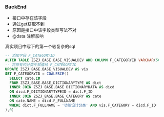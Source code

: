 ### BackEnd



- 接口中存在该字段
- 通过get获取不到
- 原因是接口中该字段类型写法不对
- @data 注解影响


真实项目中写下的第一个较复杂的sql
```sql
-- 添加字段 F_CATEGORYID
ALTER TABLE ZSZJ_BASE.BASE_VISUALDEV ADD COLUMN F_CATEGORYID VARCHAR(50)
-- 将原有的分类中赋值给 F_CATEGORYID
UPDATE ZSZJ_BASE.BASE_VISUALDEV AS vis
SET F_CATEGORYID = COALESCE((
  SELECT cate.ID
  FROM ZSZJ_BASE.BASE_DICTIONARYTYPE AS dict
  INNER JOIN ZSZJ_BASE.BASE_DICTIONARYDATA AS dicd
  ON dicd.F_DICTIONARYTYPEID = dict.F_ID
  INNER JOIN ZSZJ_BASE.BASE_CATEGORY AS cate
  ON cate.NAME = dicd.F_FULLNAME
  WHERE dict.F_FULLNAME = '功能设计分类' AND vis.F_CATEGORY = dicd.F_ID
),0)
```
